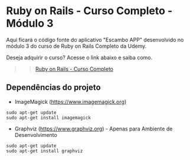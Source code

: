 # Ruby on Rails - Curso Completo - Módulo 3

Aqui ficará o código fonte do aplicativo "Escambo APP" desenvolvido no módulo 3 do curso de Ruby on Rails Completo da Udemy.

Deseja adquirir o curso? Acesse o link abaixo e saiba como.

>> [Ruby on Rails - Curso Completo](http://jacksonpires.blogspot.com.br/2016/05/novo-curso-de-rails-na-udemy.html)


## Dependências do projeto

* ImageMagick (https://www.imagemagick.org)

```
sudo apt-get update
sudo apt-get install imagemagick
```

* Graphviz (https://www.graphviz.org) - Apenas para Ambiente de Desenvolvimento

```
sudo apt-get update
sudo apt-get install graphviz
```

